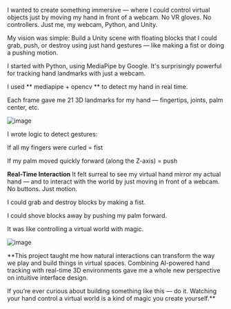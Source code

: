 I wanted to create something immersive — where I could control virtual objects just by moving my hand in front of a webcam. No VR gloves. No controllers. Just me, my webcam, Python, and Unity.

My vision was simple:
Build a Unity scene with floating blocks that I could grab, push, or destroy using just hand gestures — like making a fist or doing a pushing motion.

I started with Python, using MediaPipe by Google. It's surprisingly powerful for tracking hand landmarks with just a webcam.

I used ** mediapipe + opencv ** to detect my hand in real time.

Each frame gave me 21 3D landmarks for my hand — fingertips, joints, palm center, etc.

![image](https://github.com/user-attachments/assets/eec53d88-d63b-47e8-a661-507bab446ee8)


I wrote logic to detect gestures:

If all my fingers were curled = fist

If my palm moved quickly forward (along the Z-axis) = push

**Real-Time Interaction**
It felt surreal to see my virtual hand mirror my actual hand — and to interact with the world by just moving in front of a webcam. No buttons. Just motion.

I could grab and destroy blocks by making a fist.

I could shove blocks away by pushing my palm forward.

It was like controlling a virtual world with magic.

![image](https://github.com/user-attachments/assets/5b67ef62-99c9-438f-971f-47b8d067c94e)


**This project taught me how natural interactions can transform the way we play and build things in virtual spaces. Combining AI-powered hand tracking with real-time 3D environments gave me a whole new perspective on intuitive interface design.

If you’re ever curious about building something like this — do it. Watching your hand control a virtual world is a kind of magic you create yourself.**
